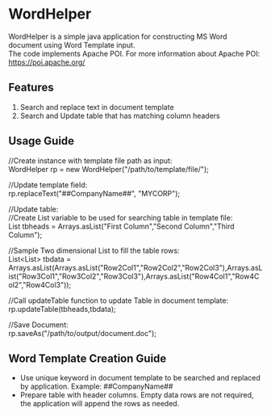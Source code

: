 # WordHelper
WordHelper is a simple java application for constructing MS Word document using Word Template input.  
The code implements Apache POI. For more information about Apache POI: https://poi.apache.org/

Features
--------
1. Search and replace text in document template
2. Search and Update table that has matching column headers
 
Usage Guide
------------
//Create instance with template file path as input:  
WordHelper rp = new WordHelper("/path/to/template/file/");

//Update template field:  
rp.replaceText("##CompanyName##", "MYCORP");

//Update table:  
  //Create List variable to be used for searching table in template file:  
List<String> tbheads = Arrays.asList("First Column","Second Column","Third Column"); 

  //Sample Two dimensional List to fill the table rows:  
List<List<String>> tbdata = Arrays.asList(Arrays.asList("Row2Col1","Row2Col2","Row2Col3"),Arrays.asList("Row3Col1","Row3Col2","Row3Col3"),Arrays.asList("Row4Col1","Row4Col2","Row4Col3")); 

  //Call updateTable function to update Table in document template:  
rp.updateTable(tbheads,tbdata); 

//Save Document:  
rp.saveAs("/path/to/output/document.doc");

Word Template Creation Guide
----------------------------
- Use unique keyword in document template to be searched and replaced by application. Example: ##CompanyName##
- Prepare table with header columns. Empty data rows are not required, the application will append the rows as needed.
